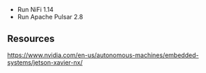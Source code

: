 ##

* Run NiFi 1.14
* Run Apache Pulsar 2.8

## Resources

https://www.nvidia.com/en-us/autonomous-machines/embedded-systems/jetson-xavier-nx/
